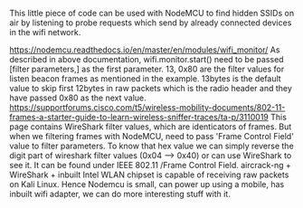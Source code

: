 This little piece of code can be used with NodeMCU to find hidden SSIDs on air by listening to probe requests which send by already connected devices in the wifi network.

https://nodemcu.readthedocs.io/en/master/en/modules/wifi_monitor/ 
As described in above documentation, wifi.monitor.start() need to be passed [filter parameters,] as the first
parameter. 13, 0x80 are the filter values for listen beacon frames as mentioned in the example. 
13bytes is the default value to skip first 12bytes in raw packets which is the radio header and they have passed 0x80 as the next value.  
https://supportforums.cisco.com/t5/wireless-mobility-documents/802-11-frames-a-starter-guide-to-learn-wireless-sniffer-traces/ta-p/3110019
This page contains WireShark filter values, which are identicators of frames. But when we filtering frames with
NodeMCU, need to pass 'Frame Control Field' value to filter parameters. To know that hex value we can simply reverse the digit part of wireshark filter values (0x04 --> 0x40) or can use WireShark to see it. 
It can be found under IEEE 802.11 <frame subtype>/Frame Control Field.
aircrack-ng + WireShark + inbuilt Intel WLAN chipset is capable of receiving raw packets on Kali Linux.
Hence Nodemcu is small, can power up using a mobile, has inbuilt wifi adapter, we can do more interesting stuff with it.
